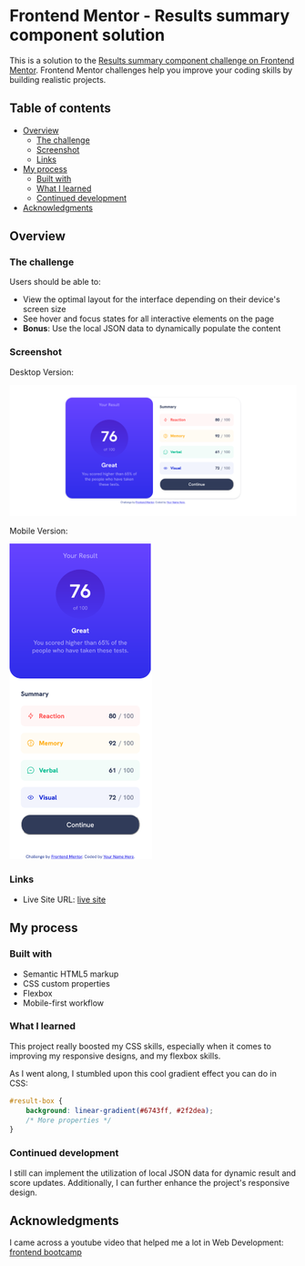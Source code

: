 # Frontend Mentor - Results summary component solution

This is a solution to the [Results summary component challenge on Frontend Mentor](https://www.frontendmentor.io/challenges/results-summary-component-CE_K6s0maV). Frontend Mentor challenges help you improve your coding skills by building realistic projects. 

## Table of contents

- [Overview](#overview)
  - [The challenge](#the-challenge)
  - [Screenshot](#screenshot)
  - [Links](#links)
- [My process](#my-process)
  - [Built with](#built-with)
  - [What I learned](#what-i-learned)
  - [Continued development](#continued-development)
- [Acknowledgments](#acknowledgments)


## Overview

### The challenge

Users should be able to:

- View the optimal layout for the interface depending on their device's screen size
- See hover and focus states for all interactive elements on the page
- **Bonus**: Use the local JSON data to dynamically populate the content

### Screenshot

Desktop Version:

![Desktop Design](desktop-design.png)



Mobile Version:

<img src="mobile-design.png" alt="Mobile Design" width="250" height="555">



### Links

- Live Site URL: [live site](https://claraz4.github.io/Result-Summary/)

## My process

### Built with

- Semantic HTML5 markup
- CSS custom properties
- Flexbox
- Mobile-first workflow


### What I learned

This project really boosted my CSS skills, especially when it comes to improving my responsive designs, and my flexbox skills.

As I went along, I stumbled upon this cool gradient effect you can do in CSS:
```css
#result-box {
    background: linear-gradient(#6743ff, #2f2dea);
    /* More properties */
}
```

### Continued development

I still can implement the utilization of local JSON data for dynamic result and score updates. Additionally, I can further enhance the project's responsive design.


## Acknowledgments

I came across a youtube video that helped me a lot in Web Development: [frontend bootcamp](https://www.youtube.com/watch?v=zJSY8tbf_ys)

